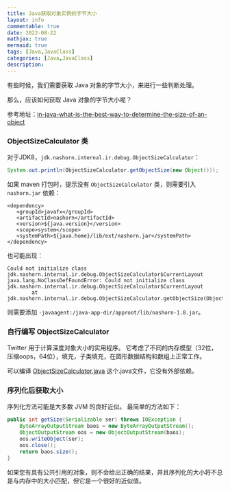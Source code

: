 ```yaml
---
title: Java获取对象实例的字节大小
layout: info
commentable: true
date: 2022-08-22
mathjax: true
mermaid: true
tags: [Java,JavaClass]
categories: [Java,JavaClass]
description: 
---
```


有些时候，我们需要获取 Java 对象的字节大小，来进行一些判断处理。

那么，应该如何获取 Java 对象的字节大小呢？

参考地址：[in-java-what-is-the-best-way-to-determine-the-size-of-an-object](https://stackoverflow.com/questions/52353/in-java-what-is-the-best-way-to-determine-the-size-of-an-object)

<!--more-->

### ObjectSizeCalculator 类

对于JDK8，`jdk.nashorn.internal.ir.debug.ObjectSizeCalculator`：

```java
System.out.println(ObjectSizeCalculator.getObjectSize(new Object()));
```

如果 maven 打包时，提示没有 `ObjectSizeCalculator` 类，则需要引入 `nashorn.jar` 依赖：

```
<dependency>
   <groupId>javafx</groupId>
   <artifactId>nashorn</artifactId>
   <version>${java.version}</version>
   <scope>system</scope>
   <systemPath>${java.home}/lib/ext/nashorn.jar</systemPath>
</dependency>
```

也可能出现：

```
Could not initialize class jdk.nashorn.internal.ir.debug.ObjectSizeCalculator$CurrentLayout
java.lang.NoClassDefFoundError: Could not initialize class jdk.nashorn.internal.ir.debug.ObjectSizeCalculator$CurrentLayout
        at jdk.nashorn.internal.ir.debug.ObjectSizeCalculator.getObjectSize(ObjectSizeCalculator.java:122)
```

则需要添加 `-javaagent:/java-app-dir/approot/lib/nashorn-1.8.jar`。

### 自行编写 ObjectSizeCalculator

Twitter 用于计算深度对象大小的实用程序。 它考虑了不同的内存模型（32位，压缩oops，64位），填充，子类填充，在圆形数据结构和数组上正常工作。 

可以编译 [ObjectSizeCalculator.java](https://github.com/twitter/commons/blob/master/src/java/com/twitter/common/objectsize/ObjectSizeCalculator.java) 这个.java文件，它没有外部依赖。

### 序列化后获取大小

序列化方法可能是大多数 JVM 的良好近似。 最简单的方法如下：

```java
public int getSize(Serializable ser) throws IOException {
    ByteArrayOutputStream baos = new ByteArrayOutputStream();
    ObjectOutputStream oos = new ObjectOutputStream(baos);
    oos.writeObject(ser);
    oos.close();
    return baos.size();
}
```

如果您有具有公共引用的对象，则不会给出正确的结果，并且序列化的大小将不总是与内存中的大小匹配，但它是一个很好的近似值。
